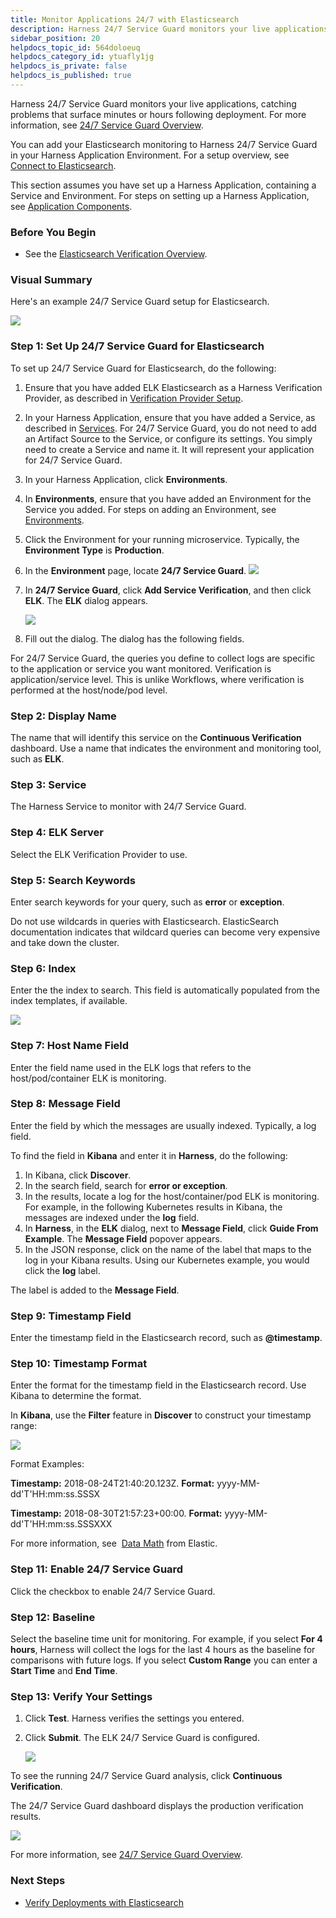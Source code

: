 ```yaml
---
title: Monitor Applications 24/7 with Elasticsearch
description: Harness 24/7 Service Guard monitors your live applications, catching problems that surface minutes or hours following deployment.
sidebar_position: 20
helpdocs_topic_id: 564doloeuq
helpdocs_category_id: ytuafly1jg
helpdocs_is_private: false
helpdocs_is_published: true
---
```


Harness 24/7 Service Guard monitors your live applications, catching problems that surface minutes or hours following deployment. For more information, see [24/7 Service Guard Overview](../continuous-verification-overview/concepts-cv/24-7-service-guard-overview.md).

You can add your Elasticsearch monitoring to Harness 24/7 Service Guard in your Harness Application Environment. For a setup overview, see [Connect to Elasticsearch](1-elasticsearch-connection-setup.md).

This section assumes you have set up a Harness Application, containing a Service and Environment. For steps on setting up a Harness Application, see [Application Components](https://docs.harness.io/article/bucothemly-application-configuration).


### Before You Begin

* See the [Elasticsearch Verification Overview](../continuous-verification-overview/concepts-cv/elasticsearch-verification-overview.md).

### Visual Summary

Here's an example 24/7 Service Guard setup for Elasticsearch.

![](./static/2-24-7-service-guard-for-elasticsearch-16.png)

### Step 1: Set Up 24/7 Service Guard for Elasticsearch

To set up 24/7 Service Guard for Elasticsearch, do the following:

1. Ensure that you have added ELK Elasticsearch as a Harness Verification Provider, as described in [Verification Provider Setup](#verification_provider_setup).
2. In your Harness Application, ensure that you have added a Service, as described in [Services](https://docs.harness.io/article/eb3kfl8uls-service-configuration). For 24/7 Service Guard, you do not need to add an Artifact Source to the Service, or configure its settings. You simply need to create a Service and name it. It will represent your application for 24/7 Service Guard.
3. In your Harness Application, click **Environments**.
4. In **Environments**, ensure that you have added an Environment for the Service you added. For steps on adding an Environment, see [Environments](https://docs.harness.io/article/n39w05njjv-environment-configuration).
5. Click the Environment for your running microservice. Typically, the **Environment Type** is **Production**.
6. In the **Environment** page, locate **24/7 Service Guard**.
   ![](./static/2-24-7-service-guard-for-elasticsearch-17.png)
7. In **24/7 Service Guard**, click **Add Service Verification**, and then click **ELK**. The **ELK** dialog appears.

   ![](./static/2-24-7-service-guard-for-elasticsearch-18.png)
   
8. Fill out the dialog. The dialog has the following fields.

For 24/7 Service Guard, the queries you define to collect logs are specific to the application or service you want monitored. Verification is application/service level. This is unlike Workflows, where verification is performed at the host/node/pod level.

### Step 2: Display Name

The name that will identify this service on the **Continuous Verification** dashboard. Use a name that indicates the environment and monitoring tool, such as **ELK**.

### Step 3: Service

The Harness Service to monitor with 24/7 Service Guard.

### Step 4: ELK Server

Select the ELK Verification Provider to use.

### Step 5: Search Keywords

Enter search keywords for your query, such as **error** or **exception**.

Do not use wildcards in queries with Elasticsearch. ElasticSearch documentation indicates that wildcard queries can become very expensive and take down the cluster.

### Step 6: Index

 Enter the the index to search. This field is automatically populated from the index templates, if available.

[![](./static/2-24-7-service-guard-for-elasticsearch-19.png)](./static/2-24-7-service-guard-for-elasticsearch-19.png)

### Step 7: Host Name Field

Enter the field name used in the ELK logs that refers to the host/pod/container ELK is monitoring.

### Step 8: Message Field

Enter the field by which the messages are usually indexed. Typically, a log field.

To find the field in **Kibana** and enter it in **Harness**, do the following:

1. In Kibana, click **Discover**.
2. In the search field, search for **error or exception**.
3. In the results, locate a log for the host/container/pod ELK is monitoring. For example, in the following Kubernetes results in Kibana, the messages are indexed under the **log** field.
4. In **Harness**, in the **ELK** dialog, next to **Message Field**, click **Guide From Example**. The **Message Field** popover appears.
5. In the JSON response, click on the name of the label that maps to the log in your Kibana results. Using our Kubernetes example, you would click the **log** label.  
  
The label is added to the **Message Field**.

### Step 9: Timestamp Field

Enter the timestamp field in the Elasticsearch record, such as **@timestamp**.

### Step 10: Timestamp Format

Enter the format for the timestamp field in the Elasticsearch record. Use Kibana to determine the format.

In **Kibana**, use the **Filter** feature in **Discover** to construct your timestamp range:

[![](./static/2-24-7-service-guard-for-elasticsearch-21.png)](./static/2-24-7-service-guard-for-elasticsearch-21.png)

Format Examples:

**Timestamp:** 2018-08-24T21:40:20.123Z. **Format:** yyyy-MM-dd'T'HH:mm:ss.SSSX

**Timestamp:** 2018-08-30T21:57:23+00:00. **Format:** yyyy-MM-dd'T'HH:mm:ss.SSSXXX

For more information, see  [Data Math](https://www.elastic.co/guide/en/elasticsearch/reference/6.x/common-options.html#date-math) from Elastic.

### Step 11: Enable 24/7 Service Guard

Click the checkbox to enable 24/7 Service Guard.

### Step 12: Baseline

Select the baseline time unit for monitoring. For example, if you select **For 4 hours**, Harness will collect the logs for the last 4 hours as the baseline for comparisons with future logs. If you select **Custom Range** you can enter a **Start Time** and **End Time**.

### Step 13: Verify Your Settings

1. Click **Test**. Harness verifies the settings you entered.
2. Click **Submit**. The ELK 24/7 Service Guard is configured.

   ![](./static/2-24-7-service-guard-for-elasticsearch-23.png)

To see the running 24/7 Service Guard analysis, click **Continuous Verification**.

The 24/7 Service Guard dashboard displays the production verification results.

![](./static/2-24-7-service-guard-for-elasticsearch-24.png)

 For more information, see [24/7 Service Guard Overview](../continuous-verification-overview/concepts-cv/24-7-service-guard-overview.md).

### Next Steps

* [Verify Deployments with Elasticsearch](3-verify-deployments-with-elasticsearch.md)

